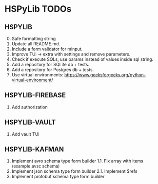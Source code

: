 # HSPyLib TODOs

## HSPYLIB

0. Safe formatting string
2. Update all README.md.
3. Include a form validator for minput.
4. Improve TUI -> extra with settings and remove parameters.
5. Check if execute SQLs, use params instead of values inside sql string.
6. Add a repository for SQLite db + tests.
7. Add a repository for Postgres db + tests.
8. Use virtual environments: https://www.geeksforgeeks.org/python-virtual-environment/

## HSPYLIB-FIREBASE

1. Add authorization

## HSPYLIB-VAULT

1. Add vault TUI

## HSPYLIB-KAFMAN

1. Implement avro schema type form builder
   1.1. Fix array with items (example.avsc schema)
2. Implement json schema type form builder
   2.1. Implement $refs
3. Implement protobuf schema type form builder
